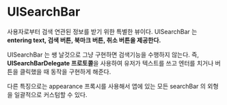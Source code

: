 # UISearchBar
사용자로부터 검색 연관된 정보를 받기 위한 특별한 뷰이다.
UISearchBar 는 <b>entering text, 검색 버튼, 북마크 버튼, 취소 버튼을 제공한다.</b>

UISearchBar 는 쌩 날것으로 그냥 구현하면 검색기능을 수행하지 않는다. 즉, <b>UISearchBarDelegate 프로토콜</b>을 사용하여 유저가 텍스트를 쓰고 엔터를 치거나 버튼을 클릭했을 때 동작을 구현하게 해준다.

다른 특징으로는 appearance 프록시를 사용해서 앱에 있는 모든 searchBar 의 외형을 일괄적으로 커스텀할 수 있다.